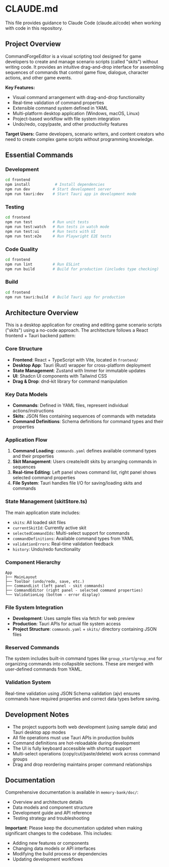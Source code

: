 # CLAUDE.md

This file provides guidance to Claude Code (claude.ai/code) when working with code in this repository.

## Project Overview

CommandForgeEditor is a visual scripting tool designed for game developers to create and manage scenario scripts (called "skits") without writing code. It provides an intuitive drag-and-drop interface for assembling sequences of commands that control game flow, dialogue, character actions, and other game events.

**Key Features:**
- Visual command arrangement with drag-and-drop functionality
- Real-time validation of command properties
- Extensible command system defined in YAML
- Multi-platform desktop application (Windows, macOS, Linux)
- Project-based workflow with file system integration
- Undo/redo, copy/paste, and other productivity features

**Target Users:** Game developers, scenario writers, and content creators who need to create complex game scripts without programming knowledge.

## Essential Commands

### Development
```bash
cd frontend
npm install           # Install dependencies
npm run dev          # Start development server
npm run tauri:dev    # Start Tauri app in development mode
```

### Testing
```bash
cd frontend
npm run test         # Run unit tests
npm run test:watch   # Run tests in watch mode
npm run test:ui      # Run tests with UI
npm run test:e2e     # Run Playwright E2E tests
```

### Code Quality
```bash
cd frontend
npm run lint         # Run ESLint
npm run build        # Build for production (includes type checking)
```

### Build
```bash
cd frontend
npm run tauri:build  # Build Tauri app for production
```

## Architecture Overview

This is a desktop application for creating and editing game scenario scripts ("skits") using a no-code approach. The architecture follows a React frontend + Tauri backend pattern:

### Core Structure
- **Frontend**: React + TypeScript with Vite, located in `frontend/`
- **Desktop App**: Tauri (Rust) wrapper for cross-platform deployment
- **State Management**: Zustand with Immer for immutable updates
- **UI**: Shadcn UI components with Tailwind CSS
- **Drag & Drop**: dnd-kit library for command manipulation

### Key Data Models
- **Commands**: Defined in YAML files, represent individual actions/instructions
- **Skits**: JSON files containing sequences of commands with metadata
- **Command Definitions**: Schema definitions for command types and their properties

### Application Flow
1. **Command Loading**: `commands.yaml` defines available command types and their properties
2. **Skit Management**: Users create/edit skits by arranging commands in sequences
3. **Real-time Editing**: Left panel shows command list, right panel shows selected command properties
4. **File System**: Tauri handles file I/O for saving/loading skits and commands

### State Management (skitStore.ts)
The main application state includes:
- `skits`: All loaded skit files
- `currentSkitId`: Currently active skit
- `selectedCommandIds`: Multi-select support for commands
- `commandDefinitions`: Available command types from YAML
- `validationErrors`: Real-time validation feedback
- `history`: Undo/redo functionality

### Component Hierarchy
```
App
├── MainLayout
├── Toolbar (undo/redo, save, etc.)
├── CommandList (left panel - skit commands)
├── CommandEditor (right panel - selected command properties)
└── ValidationLog (bottom - error display)
```

### File System Integration
- **Development**: Uses sample files via fetch for web preview
- **Production**: Tauri APIs for actual file system access
- **Project Structure**: `commands.yaml` + `skits/` directory containing JSON files

### Reserved Commands
The system includes built-in command types like `group_start`/`group_end` for organizing commands into collapsible sections. These are merged with user-defined commands from YAML.

### Validation System
Real-time validation using JSON Schema validation (ajv) ensures commands have required properties and correct data types before saving.

## Development Notes

- The project supports both web development (using sample data) and Tauri desktop app modes
- All file operations must use Tauri APIs in production builds
- Command definitions are hot-reloadable during development
- The UI is fully keyboard accessible with shortcut support
- Multi-select operations (copy/cut/paste/delete) work across command groups
- Drag and drop reordering maintains proper command relationships

## Documentation

Comprehensive documentation is available in `memory-bank/doc/`:
- Overview and architecture details
- Data models and component structure
- Development guide and API reference
- Testing strategy and troubleshooting

**Important**: Please keep the documentation updated when making significant changes to the codebase. This includes:
- Adding new features or components
- Changing data models or API interfaces
- Modifying the build process or dependencies
- Updating development workflows